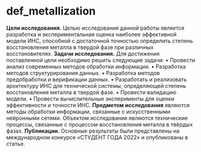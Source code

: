 # def_metallization
**Цели исследования.** Целью исследования данной работы является разработка и экспериментальная оценка наиболее эффективной модели ИНС, способной с достаточной точностью определить степень восстановления металла в твердой фазе при различных восстановителях. 
**Задачи исследования.** Для достижения поставленной цели необходимо решить следующие задачи:
•	Провести анализ современных методов обработки информации.
•	Разработка методов структурирования данных.
•	Разработка методов предобработки и верификации данных.
•	Разработать и реализовать архитектуру ИНС для технической системы, определяющей степень восстановления металла в твердой фазе.
•	Провести валидацию модели.
•	Провести вычислительные эксперименты для оценки эффективности и точности ИНС.
**Предметом исследования** являются методы обработки информации, связанные с искусственными нейронными сетями.
Объектом исследования являются технические процессы, связанные с процессом восстановления металла в твёрдых фазах.
**Публикации.** Основные результаты были представлены на международном конкурсе «СТУДЕНТ ГОДА 2022» и опубликованы в статье. 

